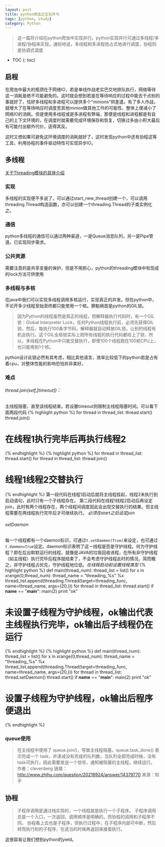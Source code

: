 ```yaml
---
layout: post
title: python爬虫之左右开弓
tags: [python, study]
category: Python
---
```

> 这一篇将介绍在python爬虫中实现并行。python实现并行可通过多线程/多进程/协程来实现。通俗地说，多线程和多进程抢占式地进行调度，协程则是协调式调度

* TOC
{: toc}

启程
---
在爬虫中最大的瓶颈在于网络IO，若是单线作战老实巴交地排队执行，网络等待这一消耗是绝不可能避免的。这时就会想到若是在等待响应的过程中能去干点别的事就好了，恰好多线程和多进程可以提供多个“minions”供差遣。有了多人作战，就增大了在等待响应时调度至其他minion做其他工作的可能性，整体上便减小了网络IO的消耗。但是使用多线程或是多进程有弊端，那便是线程和进程都是有自己的上下文环境的，在调度时就需要完成环境保存和恢复，切换过多由小积大最后有可能付出额外代价，适得其反。

这时又想如果可避免这环境调度的消耗就好了，这时发现python中还有协程这等工具，利用协程的事件驱动特性可实现异步IO。

多线程
---

[关于Threading模块的具体介绍](http://www.cszhi.com/20130528/python-threading.html)

### 实现

多线程的实现便不多说了，可以通过start_new_thread创建一个，可以调用threading.Thread构造函数，亦可以创建一个threading.Thread的子类实例化之。

### 通信

python多线程的通信可以通过两种渠道，一是Queue消息队列，另一是Pipe管道。已实现同步需求。

### 公共资源

需要注意的是共享变量的保护，但是不用担心，python的threading模块中有现成的lock方法可供使用

### 多线程与多核

在java中我们可以实现多线程调用多核运行，实现真正的并发。但在python中，不论开多少线程至始至终都只能使用一个核。罪魁祸首是python的GIL锁。

> 因为Python的线程虽然是真正的线程，但解释器执行代码时，有一个GIL锁：Global Interpreter Lock，任何Python线程执行前，必须先获得GIL锁，然后，每执行100条字节码，解释器就自动释放GIL锁，让别的线程有机会执行。这个GIL全局锁实际上把所有线程的执行代码都给上了锁，所以，多线程在Python中只能交替执行，即使100个线程跑在100核CPU上，也只能用到1个核。

python设计此锁必然有其考虑，相比其他语言，效率比较低下的python若是占有着cpu，对整体性能的影响恐怕并非美好。

### 难点

###### thread.join(self,[timeout])：
主线程阻塞，直至该线程结束。若设置timeout则限制主线程阻塞时间。可以看下面两段代码
{% highlight python %}
for thread in thread_list:
	thread.start()
	thread.join()
# 在线程1执行完毕后再执行线程2
{% endhighlight %}
{% highlight python %}
for thread in thread_list:
	thread.start()
for thread in thread_list:
	thread.join()
# 线程1线程2交替执行
{% endhighlight %}
第一段代码在线程1启动后就将主线程挂起，线程2未执行到启动语句，此时只有一个子线程存在。
第二段代码在线程1线程2启动后再设定join，此时有两个线程存在，两个线程间调度因此会出现交替执行的结果。但主线程需要在两线程执行完毕后才可继续执行。
*必须在start之后设定join*

###### setDaemon
每一个线程都有一个daemon标识，可通过```t.setDaemon(True)```来设定，也可通过```t.daemon=True```设定。daemon标识表明了这一线程是否是守护线程。何为守护线程？即在后台默默运行的线程，就像是JAVA的垃圾回收进程，在所有非守护线程（如主线程）执行完毕后程序就结束了，不会考虑守护线程此时的情况。简而概之，非守护线程占优先，守护线程地位低。*在线程启动前设置线程类型*
{% highlight python %}
def main(thread_num):
	thread_list = list()
	for x in xrange(0,thread_num):
		thread_name = "threading_%s" %x
		thread_list.append(threading.Thread(target=threading_func, name=thread_name, args=(20,)))
	for thread in thread_list:
		thread.start()
if __name__ == "__main__":
	main(2)
	print "ok"
# 未设置子线程为守护线程，ok输出代表主线程执行完毕，ok输出后子线程仍在运行
{% endhighlight %}
{% highlight python %}
def main(thread_num):
	thread_list = list()
	for x in xrange(0,thread_num):
		thread_name = "threading_%s" %x
		thread_list.append(threading.Thread(target=threading_func, name=thread_name, args=(20,)))
	for thread in thread_list:
		thread.setDaemon()
		thread.start()
if __name__ == "__main__":
	main(2)
	print "ok"
# 设置子线程为守护线程，ok输出后程序便退出
{% endhighlight %}


### queue使用

> 在主线程中使用了 queue.join()，导致主线程阻塞。queue.task_done() 表示完成一个 task，并递减没有完成的队列数，当队列全部完成时候，没有task可执行，因此需要发送一个信号，通知被阻塞的主线程，继续运行。
作者：cleverdeng
链接：http://www.zhihu.com/question/20218924/answer/14379770
来源：知乎


协程
---

> 子程序调用是通过栈实现的，一个线程就是执行一个子程序。
子程序调用总是一个入口，一次返回，调用顺序是明确的。而协程的调用和子程序不同。
协程看上去也是子程序，但执行过程中，在子程序内部可中断，然后转而执行别的子程序，在适当的时候再返回来接着执行。

这很容易让我们想到python的yield。
